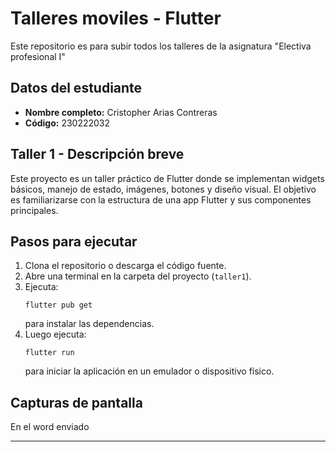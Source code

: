 # Talleres moviles - Flutter

Este repositorio es para subir todos los talleres de la asignatura "Electiva profesional I"

## Datos del estudiante
- **Nombre completo:** Cristopher Arias Contreras
- **Código:** 230222032

## Taller 1 - Descripción breve
Este proyecto es un taller práctico de Flutter donde se implementan widgets básicos, manejo de estado, imágenes, botones y diseño visual. El objetivo es familiarizarse con la estructura de una app Flutter y sus componentes principales.

## Pasos para ejecutar
1. Clona el repositorio o descarga el código fuente.
2. Abre una terminal en la carpeta del proyecto (`taller1`).
3. Ejecuta:
   ```
   flutter pub get
   ```
   para instalar las dependencias.
4. Luego ejecuta:
   ```
   flutter run
   ```
   para iniciar la aplicación en un emulador o dispositivo físico.

## Capturas de pantalla
En el word enviado


---


